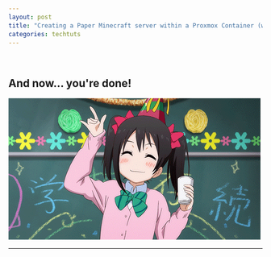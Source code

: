 ```yaml
---
layout: post
title: "Creating a Paper Minecraft server within a Proxmox Container (without port forwarding!)"
categories: techtuts
---
```


<img src="" width="" height="">

<!-- Hi all! After a long and troublesome battle against the gods of networking and the intricacies of pfSense, I have
finally developed a process (that I understand, at least) for **initialising an `ETHX` port to pass VLAN traffic that is
tagged externally by a switching device** (in my case, a [*USW-PRO 48PoE UniFi managed
switch*](https://ubiquitistore.com.au/product/ubiquiti-unifi-48-port-managed-gigabit-layer2-and-layer3-switch-with-auto-sensing-802-3at-poe-and-802-3bt-poe-touch-display-660w-gen2-usw-pro-48-poe-au/)).

In the hope that this can be of use to others out there, I have written up my process for doing so below. But first,
here is a contextual network diagram for my setup: -->

<!-- <img src="\assets\images\2023-11-13-pfsense-and-unifi\netdia.png" width="" height="">


## **Steps taken**:


1. Plug in an ethernet cable to an unused port on the pfSense box. In my case, this is **ETH3** (gray cable).
    <img src="\assets\images\2023-11-13-pfsense-and-unifi\eth3.jpg" width="" height="">

2. Login to the pfSense router GUI via the browser (default address is `192.168.0.1`, or `XXX.XXX.XXX.1` depending on how you've setup the management LAN it's on), and navigate to **Interfaces / Switches / Ports**.

    <img src="\assets\images\2023-11-13-pfsense-and-unifi\image.png" width="50%" height="50%">


3. Check the targeted port ETH3 is **ACTIVE**, and then edit the **Port VID** to be **whatever VLAN tag you want to be applied to passing UNTAGGED traffic by DEFAULT.** For ex, `Port VID = 80` will mean any **untagged passing traffic** through ETH3 gets a VLAN tag of `80`.

    ![Alt text](\assets\images\2023-11-13-pfsense-and-unifi\image0.png)

4. **Interfaces / Switches / VLANs**: Click `+ Add Tag`

    Add whatever VLAN tag you wish to target (in this case `80`), give it a description, and add the **Members**, AKA <mark style="color:rgb(199, 255, 252)"><span style="color: rgb(0, 0, 0); font-weight: bold; font-style: italic;">the numbered ETH ports on the pfSense (ETH1 to ETH10) that will allow this VLAN through.</span></mark>

    ![Alt text](\assets\images\2023-11-13-pfsense-and-unifi\image-2.png)

    ![Alt text](\assets\images\2023-11-13-pfsense-and-unifi\image-3.png)

    **I have added ETH3 as a member**, and told pfSense to expect the traffic passing through to be **untagged**.
    This means that any **untagged traffic through ETH3 will be assigned a VLAN tag of 80** (ETH3’s Port VID, as specified
    in Step 1).
    Don't forget to click `Save`.

    <mark class="simple-highlight">NOTE:</mark>
    ***ALWAYS ADD 9 & 10 as tagged members by default*** *(**WHY** this must be done is beyond the scope of this tutorial
    but perhaps write an article about it soon as it explains a lot about how the internals of pfSense actually functions.
    alternatively, for the curious, read the docs
    [here](https://docs.netgate.com/pfsense/en/latest/solutions/xg-7100-1u/switch-overview.html))*

    ***Key:***

    `9t` = Port 9, expecting & passing **VLAN-tagged** traffic ONLY.

    `3` = Port 3, expecting & passing **untagged** traffic ONLY.


5. **Interfaces / Assignments / VLANs**: Click `+ Add`
    ![Alt text](\assets\images\2023-11-13-pfsense-and-unifi\image5.png)

    For **Parent Interface**, select whatever interface corresponds to `ETH3`, or a `lagg` group it’s part of (if any have
    been created by default/you). In my case, I have `lagg0` bundling connections from ETH1-8 for load balancing purposes,
    so it's my parent interface.

    Assign it the desired VLAN tag (`80` in my case) and give it a description before pressing `Save`.
    ![Alt text](\assets\images\2023-11-13-pfsense-and-unifi\image-6.png)

6. **Interfaces / Interface Assignments**: You should now be able to select the VLAN you created from the dropdown next to **Available Network Ports**, and click `+ Add` to assign it to an Interface.

    ![Alt text](\assets\images\2023-11-13-pfsense-and-unifi\image-7.png)

    You can then set up the interface by clicking on the blue link, assigning an ip type, range, and other cool stuff. I set
    this interface (& thus `VLAN 80`) to have an ip range of `192.168.80.X/24`. This can be any ip address as long as it
    doesn’t encroach on any other existing interface ranges, but I recommend sticking within the conventional ranges for
    unrouted private networking to avoid confusing things (192.168.0.0, 172.16.0.0 and 10.0.0.0).

    Then tick `Enable Iterface` and press `Save`.

    ![Alt text](\assets\images\2023-11-13-pfsense-and-unifi\image-8.png)

    Don't forget to `Apply Changes` before navigating away!

    ![Alt text](\assets\images\2023-11-13-pfsense-and-unifi\image-9.png)

7. Navigate to **Services / DHCP Server** and select the interface name you just created (`ADLSWITCH` for me).

    Here, we can set the pool of IP addresses this interface will assign to connected devices on `VLAN 80`, as well as any
    other custom settings. The only one I set was **Domain Name** to `switch.adl`, to make it nice and easy to see which
    network I am on if I do an `ipconfig`/`ifconfig` from a connected device.

    ![Alt text](\assets\images\2023-11-13-pfsense-and-unifi\image-10.png)

    ![Alt text](\assets\images\2023-11-13-pfsense-and-unifi\image-11.png)

    Then scroll down to the bottom and click `Save`.

8. Navigate to **Firewall / Rules**, and select the interface name you just created (`ADLSWITCH` for me). Click on `Add` to create a temporary "allow all" rule to test the configuration works.

    ![Alt text](\assets\images\2023-11-13-pfsense-and-unifi\image-12.png)

    Use the following settings:

    ![Alt text](\assets\images\2023-11-13-pfsense-and-unifi\image-13.png)

    Don't forget to harden your firewall later, based on your use case and security purposes!

9. Go to **Services / DNS Resolver** and check that **Network Interfaces has “All” selected.** This is <mark class="simple-highlight">very important</mark> - and will ensure the DNS Resolver will know to look for and operate on your new network interface.

    ![Alt text](\assets\images\2023-11-13-pfsense-and-unifi\image-14.png)

    Scroll down and press `Save`, *THEN* scroll back up and press `Apply Changes` at the top of the page.

    ![Alt text](\assets\images\2023-11-13-pfsense-and-unifi\image-15.png)

    ![Alt text](\assets\images\2023-11-13-pfsense-and-unifi\image-16.png)

10. From here, you should now have a functioning VLAN setup, managed by pfSense. Give yourself a pat on the back and have a cookie, you've earned it ~ 🍪!


***Now, referring back to my network diagram, I want to also setup a UniFi USW switch to assign VLANs to devices based
on the port they're plugged into.***

## **Here is the process I used to achieve that:**

1. Connect a **factory-reset USW switch** to the end of the ethernet cable plugged into `ETH3`, and the switch SHOULD receive an IP on the IP range you specified for `VLAN 80` above (for me, `192.168.80.X/24`), if you've followed the above steps correctly *(and you sacrificed at least two goats to the networking gods earlier that day)*

2. From there you can follow the normal process of adopting the switch to a UniFi controller like here, but my use case was a little more compex.

    If you want to adopt the switch to a **remote UniFi controller** like I did (i.e. one that is hosted on **another
    LAN/remote network**, for example `172.16.66.X/24`), **connect a laptop to the USW switch**, make sure it receives an IP
    **on the same network as the switch** (in my case, the one using `VLAN 80` - `192.168.80.X/24`), and then ssh into the
    switch with default creds `ubnt/ubnt`

    e.g `ssh ubnt@[ip-of-switch]` & then enter `ubnt` when prompted for the password.

3. Issue the command: `set-inform http://ip-of-host:8080/inform` to direct the switch to the IP of your unifi cloud controller. (e.g. the command I ran was `set-inform http://172.16.66.35:8080/inform`)

    <mark class="simple-highlight">Make sure this address is reachable from VLAN 80’s network by adjusting pfSense firewall
        rules !!</mark>

4. On your unifi controller, go to **System / Networks**.

    Create a `VLAN-only` UniFi ‘Network’, specifying **the same VLAN ID as set in pfSense** (in my case, `80` - these MUST
    MATCH between UniFi & pfSense!).

    ![Alt text](\assets\images\2023-11-13-pfsense-and-unifi\image-17.png)

    ![Alt text](\assets\images\2023-11-13-pfsense-and-unifi\image-18.png)

5. Go to **System / Profiles**.

    Here, create a port profile with the **native network** being set as ***whatever VLAN-ONLY network you want all passing
    traffic tagged as.***
    E.g. by setting the **native network** to the UniFi network we just created will **add the `VLAN 80` to passing
    traffic**, **BEFORE it reaches the pfSense.**

    ![Alt text](\assets\images\2023-11-13-pfsense-and-unifi\image-19.png)

    ![Alt text](\assets\images\2023-11-13-pfsense-and-unifi\image-20.png)


6. Recall from Step 3 that we configured ETH3 to **add a VLAN tag of `80`** (matching its `Port VID`) to **all UNTAGGED traffic** passing through it by default.

    Thus, to allow a device hooked up to the switch to be assigned & routed to a **different VLAN** (VLAN 75, per say) you
    MUST remember to go to **Interfaces / Switches / VLANs** and **ADD whatever pfsense port the switch is connected to**
    (ETH3 in our case) to the ‘members’ section of the **corresponding VLAN** (e.g. `VLAN 75`)

    If the traffic is arriving pre-tagged by the switch, make sure to add the member as **tagged**.

    See below: now BOTH ports `ETH3` & `ETH7` are configured to let through traffic tagged with **VLAN 75**.

    ![Alt text](\assets\images\2023-11-13-pfsense-and-unifi\image-21.png)

    ![Alt text](\assets\images\2023-11-13-pfsense-and-unifi\image-4.png)
 -->

<h2 class="centre-h2 bold"> And now... you're done! </h2>
<!-- 
<h3 class="centre-h2"> Now you should be able to use a UniFi switch to tag traffic coming through particular ports with specified VLAN tags, & have it routed to the corresponding VLAN network on the pfsense! </h3> -->

<div class="centre-h2"> <img src="\assets\images\2023-11-13-pfsense-and-unifi\celebrate.gif"> </div>

---
